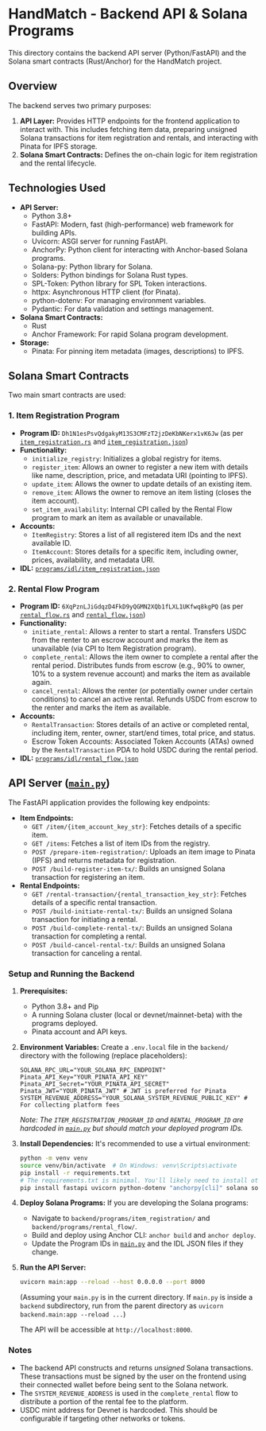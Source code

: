 # HandMatch - Backend API & Solana Programs

This directory contains the backend API server (Python/FastAPI) and the Solana smart contracts (Rust/Anchor) for the HandMatch project.

## Overview

The backend serves two primary purposes:
1.  **API Layer:** Provides HTTP endpoints for the frontend application to interact with. This includes fetching item data, preparing unsigned Solana transactions for item registration and rentals, and interacting with Pinata for IPFS storage.
2.  **Solana Smart Contracts:** Defines the on-chain logic for item registration and the rental lifecycle.

## Technologies Used

*   **API Server:**
    *   Python 3.8+
    *   FastAPI: Modern, fast (high-performance) web framework for building APIs.
    *   Uvicorn: ASGI server for running FastAPI.
    *   AnchorPy: Python client for interacting with Anchor-based Solana programs.
    *   Solana-py: Python library for Solana.
    *   Solders: Python bindings for Solana Rust types.
    *   SPL-Token: Python library for SPL Token interactions.
    *   httpx: Asynchronous HTTP client (for Pinata).
    *   python-dotenv: For managing environment variables.
    *   Pydantic: For data validation and settings management.
*   **Solana Smart Contracts:**
    *   Rust
    *   Anchor Framework: For rapid Solana program development.
*   **Storage:**
    *   Pinata: For pinning item metadata (images, descriptions) to IPFS.

## Solana Smart Contracts

Two main smart contracts are used:

### 1. Item Registration Program

*   **Program ID:** `Dh1N1esPsvQdgakyM13S3CMFzT2jzDeKbNKerx1vK6Jw` (as per [`item_registration.rs`](backend/programs/item_registration.rs:3) and [`item_registration.json`](backend/programs/idl/item_registration.json:2))
*   **Functionality:**
    *   `initialize_registry`: Initializes a global registry for items.
    *   `register_item`: Allows an owner to register a new item with details like name, description, price, and metadata URI (pointing to IPFS).
    *   `update_item`: Allows the owner to update details of an existing item.
    *   `remove_item`: Allows the owner to remove an item listing (closes the item account).
    *   `set_item_availability`: Internal CPI called by the Rental Flow program to mark an item as available or unavailable.
*   **Accounts:**
    *   `ItemRegistry`: Stores a list of all registered item IDs and the next available ID.
    *   `ItemAccount`: Stores details for a specific item, including owner, prices, availability, and metadata URI.
*   **IDL:** [`programs/idl/item_registration.json`](backend/programs/idl/item_registration.json:0)

### 2. Rental Flow Program

*   **Program ID:** `6XqPznLJiGdqzD4FkD9yQGMN2XQb1fLXL1UKfwq8kgPQ` (as per [`rental_flow.rs`](backend/programs/rental_flow.rs:15) and [`rental_flow.json`](backend/programs/idl/rental_flow.json:2))
*   **Functionality:**
    *   `initiate_rental`: Allows a renter to start a rental. Transfers USDC from the renter to an escrow account and marks the item as unavailable (via CPI to Item Registration program).
    *   `complete_rental`: Allows the item owner to complete a rental after the rental period. Distributes funds from escrow (e.g., 90% to owner, 10% to a system revenue account) and marks the item as available again.
    *   `cancel_rental`: Allows the renter (or potentially owner under certain conditions) to cancel an active rental. Refunds USDC from escrow to the renter and marks the item as available.
*   **Accounts:**
    *   `RentalTransaction`: Stores details of an active or completed rental, including item, renter, owner, start/end times, total price, and status.
    *   Escrow Token Accounts: Associated Token Accounts (ATAs) owned by the `RentalTransaction` PDA to hold USDC during the rental period.
*   **IDL:** [`programs/idl/rental_flow.json`](backend/programs/idl/rental_flow.json:0)

## API Server ([`main.py`](backend/main.py:0))

The FastAPI application provides the following key endpoints:

*   **Item Endpoints:**
    *   `GET /item/{item_account_key_str}`: Fetches details of a specific item.
    *   `GET /items`: Fetches a list of item IDs from the registry.
    *   `POST /prepare-item-registration/`: Uploads an item image to Pinata (IPFS) and returns metadata for registration.
    *   `POST /build-register-item-tx/`: Builds an unsigned Solana transaction for registering an item.
*   **Rental Endpoints:**
    *   `GET /rental-transaction/{rental_transaction_key_str}`: Fetches details of a specific rental transaction.
    *   `POST /build-initiate-rental-tx/`: Builds an unsigned Solana transaction for initiating a rental.
    *   `POST /build-complete-rental-tx/`: Builds an unsigned Solana transaction for completing a rental.
    *   `POST /build-cancel-rental-tx/`: Builds an unsigned Solana transaction for canceling a rental.

### Setup and Running the Backend

1.  **Prerequisites:**
    *   Python 3.8+ and Pip
    *   A running Solana cluster (local or devnet/mainnet-beta) with the programs deployed.
    *   Pinata account and API keys.

2.  **Environment Variables:**
    Create a `.env.local` file in the `backend/` directory with the following (replace placeholders):
    ```env
    SOLANA_RPC_URL="YOUR_SOLANA_RPC_ENDPOINT"
    Pinata_API_Key="YOUR_PINATA_API_KEY"
    Pinata_API_Secret="YOUR_PINATA_API_SECRET"
    Pinata_JWT="YOUR_PINATA_JWT" # JWT is preferred for Pinata
    SYSTEM_REVENUE_ADDRESS="YOUR_SOLANA_SYSTEM_REVENUE_PUBLIC_KEY" # For collecting platform fees
    ```
    *Note: The `ITEM_REGISTRATION_PROGRAM_ID` and `RENTAL_PROGRAM_ID` are hardcoded in [`main.py`](backend/main.py:0) but should match your deployed program IDs.*

3.  **Install Dependencies:**
    It's recommended to use a virtual environment:
    ```bash
    python -m venv venv
    source venv/bin/activate  # On Windows: venv\Scripts\activate
    pip install -r requirements.txt
    # The requirements.txt is minimal. You'll likely need to install others:
    pip install fastapi uvicorn python-dotenv "anchorpy[cli]" solana solders spl-token httpx pydantic
    ```

4.  **Deploy Solana Programs:**
    If you are developing the Solana programs:
    *   Navigate to `backend/programs/item_registration/` and `backend/programs/rental_flow/`.
    *   Build and deploy using Anchor CLI: `anchor build` and `anchor deploy`.
    *   Update the Program IDs in [`main.py`](backend/main.py:0) and the IDL JSON files if they change.

5.  **Run the API Server:**
    ```bash
    uvicorn main:app --reload --host 0.0.0.0 --port 8000
    ```
    (Assuming your `main.py` is in the current directory. If `main.py` is inside a `backend` subdirectory, run from the parent directory as `uvicorn backend.main:app --reload ...`)

    The API will be accessible at `http://localhost:8000`.

### Notes

*   The backend API constructs and returns *unsigned* Solana transactions. These transactions must be signed by the user on the frontend using their connected wallet before being sent to the Solana network.
*   The `SYSTEM_REVENUE_ADDRESS` is used in the `complete_rental` flow to distribute a portion of the rental fee to the platform.
*   USDC mint address for Devnet is hardcoded. This should be configurable if targeting other networks or tokens.